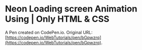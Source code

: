 # Neon Loading screen Animation Using | Only HTML & CSS

A Pen created on CodePen.io. Original URL: [https://codepen.io/WebTutorials/pen/bGpwzrq](https://codepen.io/WebTutorials/pen/bGpwzrq).


